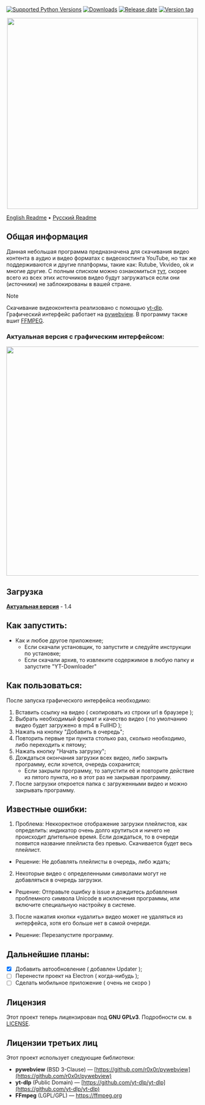 [![Supported Python Versions](https://img.shields.io/badge/python-3.12%20%7C%203.13-%234B8BBE)](https://www.python.org/downloads/) [![Downloads](https://img.shields.io/github/downloads/Rayness/YouTube-Downloader/total)](https://github.com/Rayness/YouTube-Downloader/releases) [![Release date](https://img.shields.io/github/release-date/Rayness/YouTube-Downloader)]() [![Version tag](https://img.shields.io/github/v/tag/Rayness/YouTube-Downloader)]()

<p align="center">
  <img src="https://github.com/user-attachments/assets/fa32ee50-105d-4d10-8bb8-fb4fc58e300c" width="500">
</p>

[English Readme](https://github.com/Rayness/YouTube-Downloader/blob/main/README.md)
 • [Русский Readme](https://github.com/Rayness/YouTube-Downloader/blob/main/README.ru.md)

## Общая информация 
Данная небольшая программа предназначена для скачивания видео контента в аудио и видео форматах с видеохостинга YouTube, но так же поддерживаются и другие платформы, такие как: Rutube, Vkvideo, ok и многие другие. С полным списком можно ознакомиться [тут](https://github.com/yt-dlp/yt-dlp/blob/master/supportedsites.md), скорее всего из всех этих источников видео будут загружаться если они (источники) не заблокированы в вашей стране.

> [!NOTE]
> Скачивание видеоконтента реализовано с помощью [yt-dlp](https://github.com/yt-dlp/yt-dlp). Графический интерфейс работает на [pywebview](https://github.com/r0x0r/pywebview). В программу также вшит [FFMPEG](https://ffmpeg.org/).

### Актуальная версия с графическим интерфейсом: 
<img src="https://github.com/user-attachments/assets/efa4b9b2-4525-4f4d-84f2-1aee667bc53a" width="600">

## Загрузка

**[Актуальная версия](https://github.com/Rayness/YouTube-Downloader/releases/tag/v1.4.0)** - 1.4

## Как запустить:
- Как и любое другое приложение;
  - Если скачали установщик, то запустите и следуйте инструкции по установке;
  - Если скачали архив, то извлеките содержимое в любую папку и запустите "YT-Downloader"


## Как пользоваться:
После запуска графического интерфейса необходимо:
 1. Вставить ссылку на видео ( скопировать из строки url в браузере );
 2. Выбрать необходимый формат и качество видео ( по умолчанию видео будет загружено в mp4 в FullHD );
 3. Нажать на кнопку "Добавить в очередь";
 4. Повторить первые три пункта столько раз, сколько необходимо, либо переходить к пятому;
 5. Нажать кнопку "Начать загрузку";
 6. Дождаться окончания загрузки всех видео, либо закрыть программу, если хочется, очередь сохранится;
    - Если закрыли программу, то запустити её и повторите действие из пятого пункта, но в этот раз не закрывая программу.
 7. После загрузки откроется папка с загруженными видео и можно закрывать программу.


## Известные ошибки:
1. Проблема: Неккоректное отображение загрузки плейлистов, как определить: индикатор очень долго крутиться и ничего не происходит длительное время. Если дождаться, то в очереди появится название плейлиста без превью. Скачивается будет весь плейлист.
- Решение: Не добавлять плейлисты в очередь, либо ждать;

2. Некоторые видео с определенными символами могут не добавляться в очередь загрузки.
- Решение: Отправьте ошибку в issue и дождитесь добавления проблемного символа Unicode в исключения программы, или включите специальную настройку в системе.

3. После нажатия кнопки «удалить» видео может не удаляться из интерфейса, хотя его больше нет в самой очереди.
- Решение: Перезапустите программу.

## Дальнейшие планы:
- [x] Добавить автообновление ( добавлен Updater );
- [ ] Перенести проект на Electron ( когда-нибудь );
- [ ] Сделать мобильное приложение ( очень не скоро )

## Лицензия
Этот проект теперь лицензирован под **GNU GPLv3**. Подробности см. в [LICENSE](LICENSE).

## Лицензии третьих лиц
Этот проект использует следующие библиотеки:
- **pywebview** (BSD 3-Clause) — [https://github.com/r0x0r/pywebview](https://github.com/r0x0r/pywebview)
- **yt-dlp** (Public Domain) — [https://github.com/yt-dlp/yt-dlp](https://github.com/yt-dlp/yt-dlp)
- **FFmpeg** (LGPL/GPL) — https://ffmpeg.org
